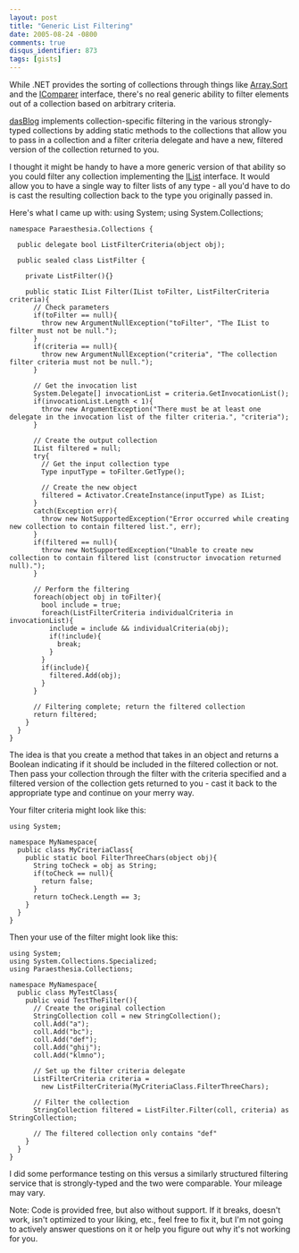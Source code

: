 ```yaml
---
layout: post
title: "Generic List Filtering"
date: 2005-08-24 -0800
comments: true
disqus_identifier: 873
tags: [gists]
---
```

While .NET provides the sorting of collections through things like
[Array.Sort](http://msdn.microsoft.com/library/en-us/cpref/html/frlrfSystemArrayClassSortTopic.asp)
and the
[IComparer](http://msdn.microsoft.com/library/en-us/cpref/html/frlrfsystemcollectionsicomparerclasstopic.asp)
interface, there's no real generic ability to filter elements out of a
collection based on arbitrary criteria.

 [dasBlog](http://www.dasblog.net/) implements collection-specific
filtering in the various strongly-typed collections by adding static
methods to the collections that allow you to pass in a collection and a
filter criteria delegate and have a new, filtered version of the
collection returned to you.

 I thought it might be handy to have a more generic version of that
ability so you could filter any collection implementing the
[IList](http://msdn.microsoft.com/library/en-us/cpref/html/frlrfsystemcollectionsilistclasstopic.asp)
interface. It would allow you to have a single way to filter lists of
any type - all you'd have to do is cast the resulting collection back to
the type you originally passed in.

 Here's what I came up with:
    using System;
    using System.Collections;

    namespace Paraesthesia.Collections {

      public delegate bool ListFilterCriteria(object obj);

      public sealed class ListFilter {

        private ListFilter(){}

        public static IList Filter(IList toFilter, ListFilterCriteria criteria){
          // Check parameters
          if(toFilter == null){
            throw new ArgumentNullException("toFilter", "The IList to filter must not be null.");
          }
          if(criteria == null){
            throw new ArgumentNullException("criteria", "The collection filter criteria must not be null.");
          }

          // Get the invocation list
          System.Delegate[] invocationList = criteria.GetInvocationList();
          if(invocationList.Length < 1){
            throw new ArgumentException("There must be at least one delegate in the invocation list of the filter criteria.", "criteria");
          }

          // Create the output collection
          IList filtered = null;
          try{
            // Get the input collection type
            Type inputType = toFilter.GetType();

            // Create the new object
            filtered = Activator.CreateInstance(inputType) as IList;
          }
          catch(Exception err){
            throw new NotSupportedException("Error occurred while creating new collection to contain filtered list.", err);
          }
          if(filtered == null){
            throw new NotSupportedException("Unable to create new collection to contain filtered list (constructor invocation returned null).");
          }

          // Perform the filtering
          foreach(object obj in toFilter){
            bool include = true;
            foreach(ListFilterCriteria individualCriteria in invocationList){
              include = include && individualCriteria(obj);
              if(!include){
                break;
              }
            }
            if(include){
              filtered.Add(obj);
            }
          }

          // Filtering complete; return the filtered collection
          return filtered;
        }
      }
    }



 The idea is that you create a method that takes in an object and
returns a Boolean indicating if it should be included in the filtered
collection or not. Then pass your collection through the filter with the
criteria specified and a filtered version of the collection gets
returned to you - cast it back to the appropriate type and continue on
your merry way.

 Your filter criteria might look like this:

    using System;

    namespace MyNamespace{
      public class MyCriteriaClass{
        public static bool FilterThreeChars(object obj){
          String toCheck = obj as String;
          if(toCheck == null){
            return false;
          }
          return toCheck.Length == 3;
        }
      }
    }



 Then your use of the filter might look like this:

    using System;
    using System.Collections.Specialized;
    using Paraesthesia.Collections;

    namespace MyNamespace{
      public class MyTestClass{
        public void TestTheFilter(){
          // Create the original collection
          StringCollection coll = new StringCollection();
          coll.Add("a");
          coll.Add("bc");
          coll.Add("def");
          coll.Add("ghij");
          coll.Add("klmno");

          // Set up the filter criteria delegate
          ListFilterCriteria criteria =
            new ListFilterCriteria(MyCriteriaClass.FilterThreeChars);

          // Filter the collection
          StringCollection filtered = ListFilter.Filter(coll, criteria) as StringCollection;

          // The filtered collection only contains "def"
        }
      }
    }



 I did some performance testing on this versus a similarly structured
filtering service that is strongly-typed and the two were comparable.
Your mileage may vary.

 Note: Code is provided free, but also without support. If it breaks,
doesn't work, isn't optimized to your liking, etc., feel free to fix it,
but I'm not going to actively answer questions on it or help you figure
out why it's not working for you.
